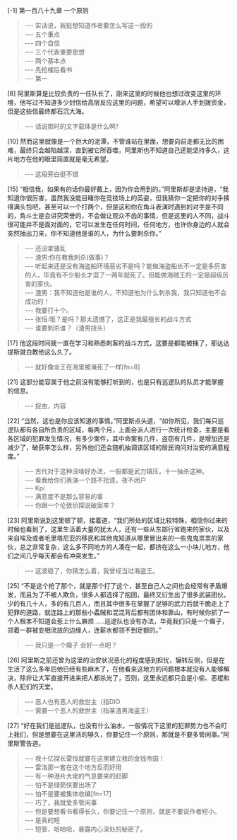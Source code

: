 
[-1] 第一百八十九章 一个原则
>--- 实话说，我挺想知道作者要怎么写这一段的<br>
>--- 五个重点<br>
>--- 四个自信<br>
>--- 三个代表重要思想<br>
>--- 两个基本点<br>
>--- 先抢楼后看书<br>
>--- 第一<br>

[8] 阿里斯算是比较负责的一任队长了，刚来这里的时候他也想过改变这里的环境，他写过不知道多少封信给高层反应这里的问题，希望可以增派人手划拨资金，但是这些信最终都石沉大海。
>--- 话说那时的文字载体是什么啊?<br>

[10] 然而这里就像是一个巨大的泥潭，不管谁站在里面，想要向前走都无比的困难，最终只会越陷越深，直到被它所吞噬，阿里斯也不知道自己还能坚持多久，这片地方在他的眼里简直就是毫无希望。
>--- 这段旁白挺不错<br>

[15] “相信我，如果有的话你最好戴上，因为你会用到的。”阿里斯却是坚持道，“我知道你很厉害，虽然我没能目睹你在竞技场上的英姿，但我猜你一定把你的对手揍得满头包吧，甚至可以一个打两个，但是这和你在角斗表演时遇到的对手是不同的，角斗士是会讲究荣誉的，不会做让观众不齿的事情，但是这里的人不同，战斗很可能并不是面对面的，它可以发生在任何时间，任何地方，也许你身边的人就会突然抽出刀来，你不知道他是谁的人，为什么要刺杀你。”
>--- 还没拿骚乱<br>
>--- 渣男:你在教我刺杀(做事)？<br>
>--- 听起来还是没有海盗船环境恶劣不是吗？能做海盗船长不一定是多厉害的人，毕竟有不少船长才混了一两年就死了。但能做海贼王的一定是超级厉害的家伙。<br>
>--- 渣男：我不知道他是谁的人，不知道他为什么刺杀我，我只知道他不会成功的！<br>
>--- 我要打十个。<br>
>--- 张恒:哦？是吗？那太遗憾了，这正是我最擅长的战斗方式<br>
>--- 谁要刺杀谁？（渣男挠头）<br>

[17] 他这段时间就一直在学习和熟悉刺客的战斗方式，这要是都能被捅了，那达达提斯就白教他这么久了。
>--- 就好像龙王在海里被淹死了一样[fn=8]<br>

[21] 这部分能容属于他之前没有能够打听到的，也是只有巡逻队的队员才能掌握的信息。
>--- 捉虫，内容<br>

[22] “当然，这也是你应该知道的事情。”阿里斯点头道，“如你所见，我们每只巡逻队都有各自所负责的区域，每两个月，上面会派人进行一次统计检查，主要是看各区域的犯罪发生情况，有多少案件，其中命案有几件，盗窃有几件，是增加还是减少了，破获率怎么样，另外他们还会随机抽调该区域的居民询问对治安的满意程度。”
>--- 古代对于这种没啥好办法，一般都是武力镇压，十一抽杀这种。<br>
>--- 看我给你们表演一个路不拾遗，夜不闭户<br>
>--- Kpi<br>
>--- 满意度不是那么容易的事<br>
>--- 你跟一个伦敦侦探说破案率？<br>

[23] 阿里斯说到这里顿了顿，接着道，“我们所处的区域比较特殊，相信你过来的时候也看到了，这里生活着大量的犹太人，还有一些从东部行省跑来的家伙，以及来自埃及或者毛里塔尼亚的移民和其他鬼知道从哪里冒出来的一些鬼鬼祟祟的家伙，总之非常复杂，这么多不同地方的人凑在一起，都挤在这么一小块儿地方，他们之间几乎每天都会有冲突发生。”
>--- 这波稳了，你猜怎么着，我曾经当过海盗王。<br>

[25] “不是这个抢了那个，就是那个打了这个，甚至自己人之间也会经常有矛盾爆发，而且为了不被人欺负，很多人都选择了抱团，最终又衍生出了很多武装团伙，少的有几十人，多的有几百人，而且其中很多在掌握了足够的武力后就干脆走上了犯罪的道路，就连路上的那些小蟊贼和混混背后都有团体和靠山，有时候你抓了一个人根本不知道会惹上什么麻烦……巡逻队也没有办法，毕竟我们只是一个瘸子，领着一群被变相流放的边缘人，连薪水都领不到足额的。”
>--- 我只是一个瘸子
会好一点吧？<br>

[26] 阿里斯之前还曾为这里的治安状况恶化的程度感到担忧，辗转反侧，但是在生活了这么多年后他已经有些麻木了，在他看来这地方的问题根本就没有人能够解决，除非让大军直接开进来把人都杀光了，否则，这里永远都只会是小偷、恶棍和杀人犯们的天堂。
>--- 恶人也有恶人的救世主（指DIO<br>
>--- 需要一个恶人的救世主（指某渣男海盗王）<br>

[27] “好在我们是巡逻队，也没有什么油水，一般情况下这里的犯罪势力也不会盯上我们，但是想要在这里活的够久，你要记住一个原则，那就是不要多管闲事。”阿里斯警告道。
>--- 我十亿探长雷恒就要在这里建立我的金钱帝国！<br>
>--- 雷洛那一套在这个地方反而好用<br>
>--- 有一种港片大佬的气息要来的赶脚<br>
>--- 怕不是绿箭侠要出场了<br>
>--- 怕不是要被集体收编[fn=17]<br>
>--- 巧了，我就爱多管闲事<br>
>--- 但是要想看书看得长久，你要记住一个原则，就是不要说作者短小。<br>
>--- 是真的短<br>
>--- 短管，哈哈哈，暴露内心深处的秘密了。<br>
